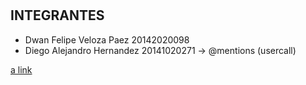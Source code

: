 


#

## INTEGRANTES

- Dwan  Felipe Veloza Paez 20142020098
- Diego Alejandro Hernandez 20141020271 -> @mentions (usercall)

[a link](https://github.com/USERCALL)
